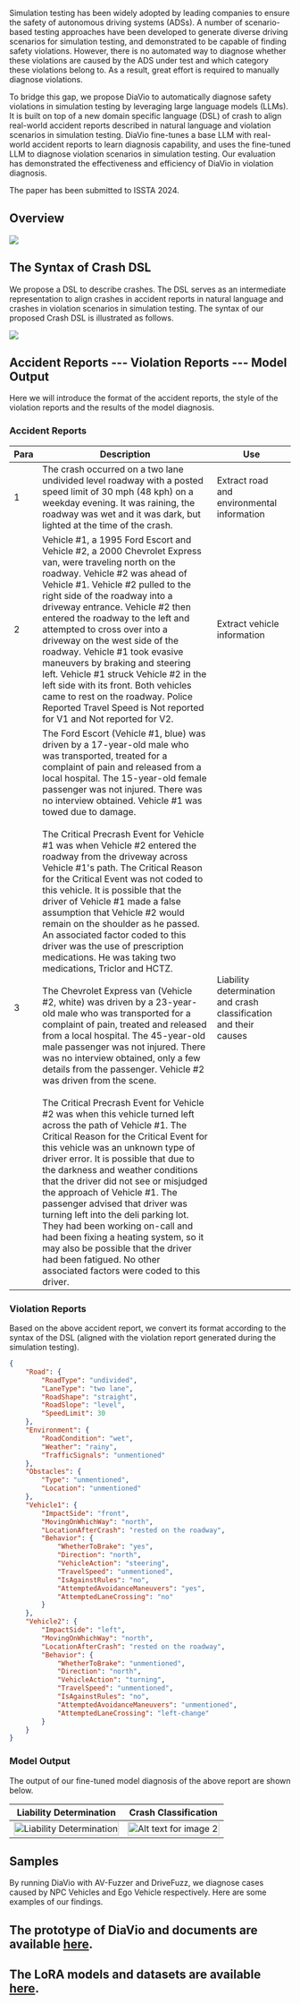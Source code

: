 Simulation testing has been widely adopted by leading companies to ensure the safety of autonomous driving systems (ADSs). A number of scenario-based testing approaches have been developed to generate diverse driving scenarios for simulation testing, and demonstrated to be capable of finding safety violations. However, there is no automated way to diagnose whether these violations are caused by the ADS under test and which category these violations belong to. As a result, great effort is required to manually diagnose violations.

To bridge this gap, we propose DiaVio to automatically diagnose safety violations in simulation testing by leveraging large language models (LLMs). It is built on top of a new domain specific language (DSL) of crash to align real-world accident reports described in natural language and violation scenarios in simulation testing. DiaVio fine-tunes a base LLM with real-world accident reports to learn diagnosis capability, and uses the fine-tuned LLM to diagnose violation scenarios in simulation testing. Our evaluation has demonstrated the effectiveness and efficiency of DiaVio in violation diagnosis.

The paper has been submitted to ISSTA 2024.

## Overview

![](/img/overview.png)

## The Syntax of Crash DSL

We propose a DSL to describe crashes. The DSL serves as an intermediate representation to align crashes in accident reports in natural language and crashes in violation scenarios in simulation testing. The syntax of our proposed Crash DSL is illustrated as follows.

![](/img/DSL.png)

## Accident Reports --- Violation Reports --- Model Output

Here we will introduce the format of the accident reports, the style of the violation reports and the results of the model diagnosis.

### Accident Reports

| Para | Description                                                  | Use                                                          |
| --------- | ------------------------------------------------------------ | ------------------------------------------------------------ |
| 1         | The crash occurred on a two lane undivided level roadway with a posted speed limit of 30 mph (48 kph) on a weekday evening. It was raining, the roadway was wet and it was dark, but lighted at the time of the crash. | Extract road and environmental information                   |
| 2         | Vehicle #1, a 1995 Ford Escort and Vehicle #2, a 2000 Chevrolet Express van, were traveling north on the roadway. Vehicle #2 was ahead of Vehicle #1. Vehicle #2 pulled to the right side of the roadway into a driveway entrance. Vehicle #2 then entered the roadway to the left and attempted to cross over into a driveway on the west side of the roadway. Vehicle #1 took evasive maneuvers by braking and steering left. Vehicle #1 struck Vehicle #2 in the left side with its front. Both vehicles came to rest on the roadway. Police Reported Travel Speed is Not reported for V1 and Not reported for V2. | Extract vehicle information                                  |
| 3         | The Ford Escort (Vehicle #1, blue) was driven by a 17-year-old male who was transported, treated for a complaint of pain and released from a local hospital. The 15-year-old female passenger was not injured. There was no interview obtained. Vehicle #1 was towed due to damage.<br/><br/>The Critical Precrash Event for Vehicle #1 was when Vehicle #2 entered the roadway from the driveway across Vehicle #1's path. The Critical Reason for the Critical Event was not coded to this vehicle. It is possible that the driver of Vehicle #1 made a false assumption that Vehicle #2 would remain on the shoulder as he passed. An associated factor coded to this driver was the use of prescription medications. He was taking two medications, Triclor and HCTZ.<br/><br/>The Chevrolet Express van (Vehicle #2, white) was driven by a 23-year-old male who was transported for a complaint of pain, treated and released from a local hospital. The 45-year-old male passenger was not injured. There was no interview obtained, only a few details from the passenger. Vehicle #2 was driven from the scene.<br/><br/>The Critical Precrash Event for Vehicle #2 was when this vehicle turned left across the path of Vehicle #1. The Critical Reason for the Critical Event for this vehicle was an unknown type of driver error. It is possible that due to the darkness and weather conditions that the driver did not see or misjudged the approach of Vehicle #1. The passenger advised that driver was turning left into the deli parking lot. They had been working on-call and had been fixing a heating system, so it may also be possible that the driver had been fatigued. No other associated factors were coded to this driver. | Liability determination and crash classification and their causes |



### Violation Reports

Based on the above accident report, we convert its format according to the syntax of the DSL (aligned with the violation report generated during the simulation testing).

```json
{
    "Road": {
        "RoadType": "undivided",
        "LaneType": "two lane",
        "RoadShape": "straight",
        "RoadSlope": "level",
        "SpeedLimit": 30
    },
    "Environment": {
        "RoadCondition": "wet",
        "Weather": "rainy",
        "TrafficSignals": "unmentioned"
    },
    "Obstacles": {
        "Type": "unmentioned",
        "Location": "unmentioned"
    },
    "Vehicle1": {
        "ImpactSide": "front",
        "MovingOnWhichWay": "north",
        "LocationAfterCrash": "rested on the roadway",
        "Behavior": {
            "WhetherToBrake": "yes",
            "Direction": "north",
            "VehicleAction": "steering",
            "TravelSpeed": "unmentioned",
            "IsAgainstRules": "no",
            "AttemptedAvoidanceManeuvers": "yes",
            "AttemptedLaneCrossing": "no"
        }
    },
    "Vehicle2": {
        "ImpactSide": "left",
        "MovingOnWhichWay": "north",
        "LocationAfterCrash": "rested on the roadway",
        "Behavior": {
            "WhetherToBrake": "unmentioned",
            "Direction": "north",
            "VehicleAction": "turning",
            "TravelSpeed": "unmentioned",
            "IsAgainstRules": "no",
            "AttemptedAvoidanceManeuvers": "unmentioned",
            "AttemptedLaneCrossing": "left-change"
        }
    }
}
```



### Model Output

The output of our fine-tuned model diagnosis of the above report are shown below.


| Liability Determination                                      | Crash Classification                                         |
| ------------------------------------------------------------ | ------------------------------------------------------------ |
|   <img alt="Liability Determination" src="img/liability.png" width="100%" /> | <img alt="Alt text for image 2" src="img/determination.png" width="100%" /> |



## Samples

By running DiaVio with AV-Fuzzer and DriveFuzz, we diagnose cases caused by NPC Vehicles and Ego Vehicle respectively. Here are some examples of our findings.



## The prototype of DiaVio and documents are available [here](https://github.com/DiaVio/diavio).

## The LoRA models and datasets are available [here](https://huggingface.co/DiaVio).